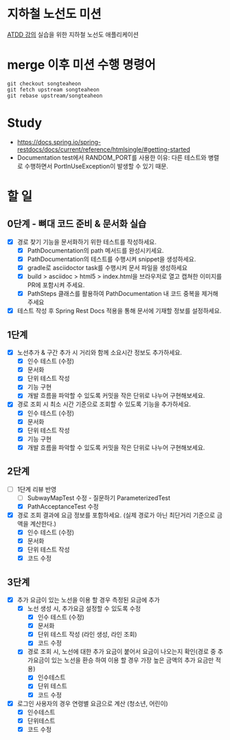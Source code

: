 # 지하철 노선도 미션
[ATDD 강의](https://edu.nextstep.camp/c/R89PYi5H) 실습을 위한 지하철 노선도 애플리케이션



# merge 이후 미션 수행 명령어
```
git checkout songteaheon  
git fetch upstream songteaheon  
git rebase upstream/songteaheon
```  

# Study
- https://docs.spring.io/spring-restdocs/docs/current/reference/htmlsingle/#getting-started
- Documentation test에서 RANDOM_PORT를 사용한 이유: 다른 테스트와 병렬로 수행하면서 PortInUseException이 발생할 수 있기 때문.


# 할 일
## 0단계 - 뼈대 코드 준비 & 문서화 실습
- [X] 경로 찾기 기능을 문서화하기 위한 테스트를 작성하세요.
  - [X] PathDocumentation의 path 메서드를 완성시키세요. 
  - [X] PathDocumentation의 테스트를 수행시켜 snippet을 생성하세요. 
  - [X] gradle로 asciidoctor task를 수행시켜 문서 파일을 생성하세요 
  - [X] build > asciidoc > html5 > index.html을 브라우저로 열고 캡쳐한 이미지를 PR에 포함시켜 주세요. 
  - [X] PathSteps 클래스를 활용하여 PathDocumentation 내 코드 중복을 제거해주세요 
- [X] 테스트 작성 후 Spring Rest Docs 적용을 통해 문서에 기재할 정보를 설정하세요.

## 1단계
- [X] 노선추가 & 구간 추가 시 거리와 함께 소요시간 정보도 추가하세요.
  - [X] 인수 테스트 (수정)
  - [X] 문서화
  - [X] 단위 테스트 작성
  - [X] 기능 구현
  - [X] 개발 흐름을 파악할 수 있도록 커밋을 작은 단위로 나누어 구현해보세요.
- [X] 경로 조회 시 최소 시간 기준으로 조회할 수 있도록 기능을 추가하세요.
  - [X] 인수 테스트 (수정)
  - [X] 문서화
  - [X] 단위 테스트 작성
  - [X] 기능 구현
  - [X] 개발 흐름을 파악할 수 있도록 커밋을 작은 단위로 나누어 구현해보세요.

## 2단계
- [ ] 1단계 리뷰 반영
  - [ ] SubwayMapTest 수정 - 질문하기 ParameterizedTest
  - [X] PathAcceptanceTest 수정
- [X] 경로 조회 결과에 요금 정보를 포함하세요. (실제 경로가 아닌 최단거리 기준으로 금액을 계산한다.)
  - [X] 인수 테스트 (수정)
  - [X] 문서화
  - [X] 단위 테스트 작성
  - [X] 코드 수정

## 3단계
- [X] 추가 요금이 있는 노선을 이용 할 경우 측정된 요금에 추가
  - [X] 노선 생성 시, 추가요금 설정할 수 있도록 수정
    - [X] 인수 테스트 (수정)
    - [X] 문서화
    - [X] 단위 테스트 작성 (라인 생성, 라인 조회)
    - [X] 코드 수정
  - [X] 경로 조회 시, 노선에 대한 추가 요금이 붙어서 요금이 나오는지 확인(경로 중 추가요금이 있는 노선을 환승 하여 이용 할 경우 가장 높은 금액의 추가 요금만 적용)
    - [X] 인수테스트
    - [X] 단위 테스트
    - [X] 코드 수정
- [X] 로그인 사용자의 경우 연령별 요금으로 계산 (청소년, 어린이)
  - [X] 인수테스트
  - [X] 단위테스트
  - [X] 코드 수정